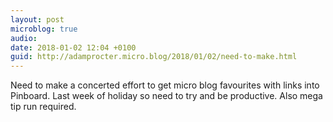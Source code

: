 ```yaml
---
layout: post
microblog: true
audio: 
date: 2018-01-02 12:04 +0100
guid: http://adamprocter.micro.blog/2018/01/02/need-to-make.html
---
```

Need to make a concerted effort to get micro blog favourites with links into Pinboard. Last week of holiday so need to try and be productive. Also mega tip run required. 
